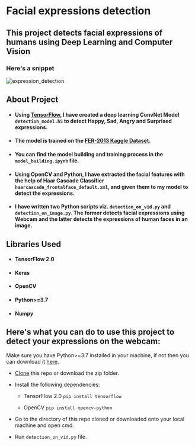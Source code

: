 # Facial expressions detection
## This project detects facial expressions of humans using Deep Learning and Computer Vision

### Here's a snippet

![expression_detection](https://user-images.githubusercontent.com/61016383/94587769-afa85680-02a0-11eb-897f-ffe8d88becbe.gif)

## About Project
  
  - #### Using [TensorFlow](https://www.tensorflow.org/), I have created a deep learning ConvNet Model `detection_model.h5` to detect Happy, Sad, Angry and Surprised expressions.
  
  
  - #### The model is trained on the [FER-2013 Kaggle Dataset](https://www.kaggle.com/msambare/fer2013).
  
  
  - #### You can find the model building and training process in the `model_building.ipynb` file.
  
  
  - #### Using OpenCV and Python, I have extracted the facial features with the help of Haar Cascade Classifier `haarcascade_frontalface_default.xml`, and given them to my model to detect the expressions.
  
  
  - #### I have written two Python scripts viz. `detection_on_vid.py` and `detection_on_image.py`. The former detects facial expressions using Webcam and the latter detects the    expressions of human faces in an image. 
  
  
## Libraries Used

  - #### TensorFlow 2.0
  
  - #### Keras
  
  - #### OpenCV
  
  - #### Python>=3.7
  
  - #### Numpy
  
  
## Here's what you can do to use this project to detect your expressions on the webcam:
Make sure you have Python>=3.7 installed in your machine, if not then you can download it [here](https://www.python.org/).

  - [Clone](https://docs.github.com/en/enterprise/2.13/user/articles/cloning-a-repository) this repo or download the zip folder.
  
  - Install the following dependencies:
    
    - TensorFlow 2.0 `pip install tensorflow`
    
    - OpenCV `pip install opencv-python`
    
  - Go to the directory of this repo cloned or downloaded onto your local machine and open cmd.
  
  - Run `detection_on_vid.py` file.


